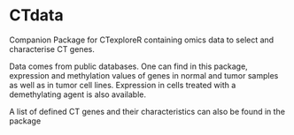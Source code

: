 # CTdata

Companion Package for CTexploreR containing omics data to select and characterise CT genes. 

Data comes from public databases. One can find in this package, expression and methylation values of genes in normal and tumor samples as well as in tumor cell lines. Expression in cells treated with a demethylating agent is also available. 

A list of defined CT genes and their characteristics can also be found in the package
